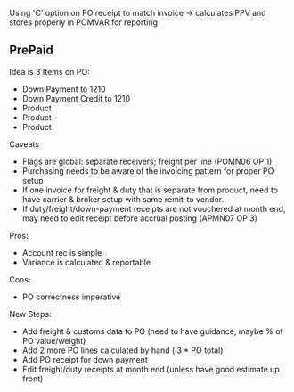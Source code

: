 Using 'C' option on PO receipt to match invoice -> calculates PPV and stores properly in POMVAR for reporting

PrePaid
---

Idea is 3 Items on PO:
 * Down Payment to 1210
 * Down Payment Credit to 1210
 * Product
 * Product
 * Product

Caveats
 * Flags are global: separate receivers; freight per line (POMN06 OP 1)
 * Purchasing needs to be aware of the invoicing pattern for proper PO setup
 * If one invoice for freight & duty that is separate from product, need to have carrier & broker setup with same remit-to vendor.
 * If duty/freight/down-payment receipts are not vouchered at month end, may need to edit receipt before accrual posting (APMN07 OP 3)

Pros:
 * Account rec is simple
 * Variance is calculated & reportable

Cons:
 * PO correctness imperative

New Steps:
 * Add freight & customs data to PO (need to have guidance, maybe % of PO value/weight)
 * Add 2 more PO lines calculated by hand (.3 * PO total)
 * Add PO receipt for down payment
 * Edit freight/duty receipts at month end (unless have good estimate up front)





